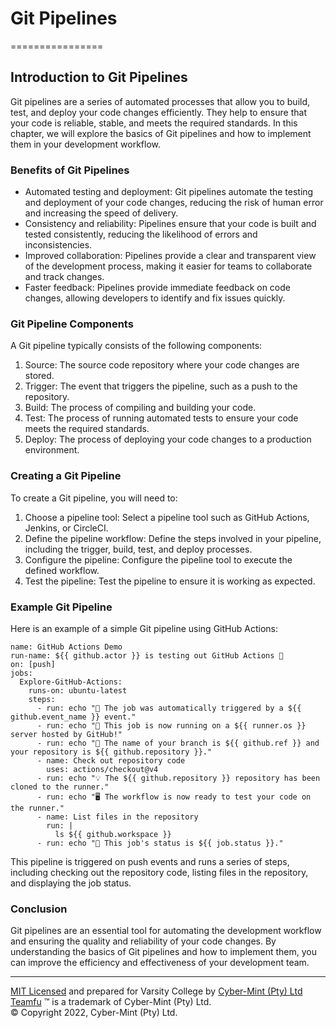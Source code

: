 Git Pipelines
=============

================

Introduction to Git Pipelines
-----------------------------

Git pipelines are a series of automated processes that allow you to build, test, and deploy your code changes efficiently. They help to ensure that your code is reliable, stable, and meets the required standards. In this chapter, we will explore the basics of Git pipelines and how to implement them in your development workflow.

### Benefits of Git Pipelines

-   Automated testing and deployment: Git pipelines automate the testing and deployment of your code changes, reducing the risk of human error and increasing the speed of delivery.
-   Consistency and reliability: Pipelines ensure that your code is built and tested consistently, reducing the likelihood of errors and inconsistencies.
-   Improved collaboration: Pipelines provide a clear and transparent view of the development process, making it easier for teams to collaborate and track changes.
-   Faster feedback: Pipelines provide immediate feedback on code changes, allowing developers to identify and fix issues quickly.

### Git Pipeline Components

A Git pipeline typically consists of the following components:

1.  Source: The source code repository where your code changes are stored.
2.  Trigger: The event that triggers the pipeline, such as a push to the repository.
3.  Build: The process of compiling and building your code.
4.  Test: The process of running automated tests to ensure your code meets the required standards.
5.  Deploy: The process of deploying your code changes to a production environment.

### Creating a Git Pipeline

To create a Git pipeline, you will need to:

1.  Choose a pipeline tool: Select a pipeline tool such as GitHub Actions, Jenkins, or CircleCI.
2.  Define the pipeline workflow: Define the steps involved in your pipeline, including the trigger, build, test, and deploy processes.
3.  Configure the pipeline: Configure the pipeline tool to execute the defined workflow.
4.  Test the pipeline: Test the pipeline to ensure it is working as expected.

### Example Git Pipeline

Here is an example of a simple Git pipeline using GitHub Actions:
```
name: GitHub Actions Demo
run-name: ${{ github.actor }} is testing out GitHub Actions 🚀
on: [push]
jobs:
  Explore-GitHub-Actions:
    runs-on: ubuntu-latest
    steps:
      - run: echo "🎉 The job was automatically triggered by a ${{ github.event_name }} event."
      - run: echo "🐧 This job is now running on a ${{ runner.os }} server hosted by GitHub!"
      - run: echo "🔎 The name of your branch is ${{ github.ref }} and your repository is ${{ github.repository }}."
      - name: Check out repository code
        uses: actions/checkout@v4
      - run: echo "💡 The ${{ github.repository }} repository has been cloned to the runner."
      - run: echo "🖥️ The workflow is now ready to test your code on the runner."
      - name: List files in the repository
        run: |
          ls ${{ github.workspace }}
      - run: echo "🍏 This job's status is ${{ job.status }}."
```


This pipeline is triggered on push events and runs a series of steps, including checking out the repository code, listing files in the repository, and displaying the job status.

### Conclusion

Git pipelines are an essential tool for automating the development workflow and ensuring the quality and reliability of your code changes. By understanding the basics of Git pipelines and how to implement them, you can improve the efficiency and effectiveness of your development team.

---
[MIT Licensed](LICENSE) and prepared for Varsity College by [Cyber-Mint (Pty) Ltd](https://www.cyber-mint.com)<br>
[Teamfu](https://teamfu.tech) &trade; is a trademark of Cyber-Mint (Pty) Ltd.<br>
&copy; Copyright 2022, Cyber-Mint (Pty) Ltd.  